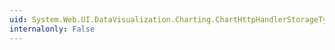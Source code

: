 ```yaml
---
uid: System.Web.UI.DataVisualization.Charting.ChartHttpHandlerStorageType
internalonly: False
---
```


